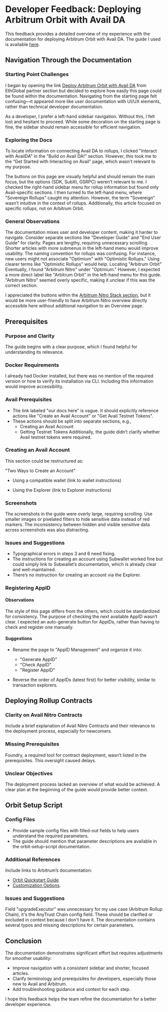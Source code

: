 # Developer Feedback: Deploying Arbitrum Orbit with Avail DA

This feedback provides a detailed overview of my experience with the documentation for deploying Arbitrum Orbit with Avail DA. The guide I used is available [here](https://docs.availproject.org/docs/build-with-avail/Optimium/arbitrum-nitro/nitro-stack).

## Navigation Through the Documentation
### Starting Point Challenges
I began by opening the link [Deploy Arbitrum Orbit with Avail DA](https://docs.availproject.org/docs/build-with-avail/Optimium/arbitrum-nitro/nitro-stack) from EthGlobal partner section but decided to explore how easily this page could be found within the documentation. Navigating from the starting page felt confusing—it appeared more like user documentation with UI/UX elements, rather than technical developer documentation.

As a developer, I prefer a left-hand sidebar navigation. Without this, I felt lost and hesitant to proceed. While some decoration on the starting page is fine, the sidebar should remain accessible for efficient navigation.

### Exploring the Docs
To locate information on connecting Avail DA to rollups, I clicked "Interact with AvailDA" in the "Build on Avail DA!" section. However, this took me to the “Get Started with Interacting on Avail” page, which wasn't relevant to my purpose.

The buttons on this page are visually helpful and should remain the main focus, but the options (SDK, SubXt, GSRPC) weren’t relevant to me.
I checked the right-hand sidebar menu for rollup information but found only Avail-specific sections.
I then turned to the left-hand menu, where "Sovereign Rollups" caught my attention. However, the term "Sovereign" wasn’t intuitive in the context of rollups. Additionally, this article focused on specific rollups, not on Arbitrum Orbit.

### General Observations
The documentation mixes user and developer content, making it harder to navigate. Consider separate sections like "Developer Guide" and "End User Guide" for clarity.
Pages are lengthy, requiring unnecessary scrolling. Shorter articles with more submenus in the left-hand menu would improve usability.
The naming convention for rollups was confusing. For instance, new users might not associate "Optimium" with "Optimistic Rollups." Using clearer terms like "Optimistic Rollups" would help.
Locating "Arbitrum Orbit"
Eventually, I found "Arbitrum Nitro" under "Optimium." However, I expected a more direct label like "Arbitrum Orbit" in the left-hand menu for this guide. "Arbitrum Nitro" seemed overly specific, making it unclear if this was the correct section.

I appreciated the buttons within the [Arbitrum Nitro Stack section](https://docs.availproject.org/docs/build-with-avail/Optimium/arbitrum-nitro), but it would be more user-friendly to have Arbitrum Nitro overview directly accessible here without additional navigation to an Overview page.

## Prerequisites
### Purpose and Clarity
The guide begins with a clear purpose, which I found helpful for understanding its relevance.

### Docker Requirements
I already had Docker installed, but there was no mention of the required version or how to verify its installation via CLI. Including this information would improve accessibility.

### Avail Prerequisites
- The link labeled "our docs here" is vague. It should explicitly reference actions like "Create an Avail Account" or "Get Avail Testnet Tokens".
- These actions should be split into separate sections, e.g.,
   - Creating an Avail Account
   - Getting Testnet Tokens
Additionally, the guide didn’t clarify whether Avail testnet tokens were required.

### Creating an Avail Account

This section could be restructured as:

"Two Ways to Create an Account"

- Using a compatible wallet (link to wallet instructions)

- Using the Explorer (link to Explorer instructions)

### Screenshots

The screenshots in the guide were overly large, requiring scrolling. Use smaller images or pixelated filters to hide sensitive data instead of red markers. The inconsistency between hidden and visible sensitive data across screenshots was also distracting.

### Issues and Suggestions

- Typographical errors in steps 3 and 6 need fixing.
- The instructions for creating an account using Subwallet worked fine but could simply link to Subwallet’s documentation, which is already clear and well-maintained.
- There’s no instruction for creating an account via the Explorer.

### Registering AppID

#### Observations

The style of this page differs from the others, which could be standardized for consistency.
The purpose of checking the next available AppID wasn’t clear. I expected an auto-generate button for AppIDs, rather than having to check and register one manually.

#### Suggestions

- Rename the page to "AppID Management" and organize it into:
   - "Generate AppID"
   - "Check AppID"
   - "Register AppID"

- Reverse the order of AppIDs (latest first) for better visibility, similar to transaction explorers.

## Deploying Rollup Contracts
### Clarity on Avail Nitro Contracts
Include a brief explanation of Avail Nitro Contracts and their relevance to the deployment process, especially for newcomers.

### Missing Prerequisites
Foundry, a required tool for contract deployment, wasn’t listed in the prerequisites. This oversight caused delays.

### Unclear Objectives
The deployment process lacked an overview of what would be achieved. A clear plan at the beginning of the guide would provide better context.

## Orbit Setup Script
### Config Files
- Provide sample config files with filled-out fields to help users understand the required parameters.
- The guide should mention that parameter descriptions are available in the orbit-setup-script documentation.
### Additional References
Include links to Arbitrum’s documentation:

- [Orbit Quickstart Guide](https://docs.arbitrum.io/launch-orbit-chain/orbit-quickstart#step-3-configure-your-orbit-chains-deployment)
- [Customization Options](https://docs.arbitrum.io/launch-orbit-chain/how-tos/customize-deployment-configuration).

### Issues and Suggestions
Field "upgradeExecutor" was unnecessary for my use case (Arbitrum Rollup Chain), it's the AnyTrust Chain config field. These should be clarified or excluded in context because I don't have it.
The documentation contains several typos and missing descriptions for certain parameters.

## Conclusion
The documentation demonstrates significant effort but requires adjustments for smoother usability:

- Improve navigation with a consistent sidebar and shorter, focused articles.
- Clarify terminology and prerequisites for developers, especially those new to Avail and Arbitrum.
- Add troubleshooting guidance and context for each step.

I hope this feedback helps the team refine the documentation for a better developer experience.
